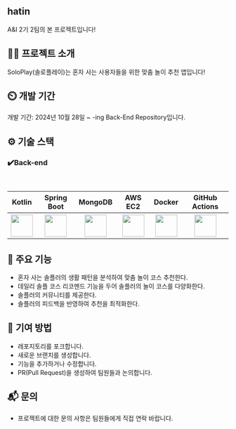 ## hatin
A&I 2기 2팀의 본 프로젝트입니다!

## 👨‍🏫 프로젝트 소개
SoloPlay(솔로플레이)는 혼자 사는 사용자들을 위한 맞춤 놀이 추천 앱입니다!

## ⏲️ 개발 기간
개발 기간: 2024년 10월 28일 ~ -ing
Back-End Repository입니다.

## ⚙️ 기술 스택
### ✔️Back-end
<table>
  <tr>
    <th scope="col">Kotlin</th>
    <th scope="col">Spring Boot</th>
    <th scope="col">MongoDB</th>
    <th scope="col">AWS EC2</th>
    <th scope="col">Docker</th>
    <th scope="col">GitHub Actions</th>
  </tr>
  <tr>
    <th scope="col"><img src = "https://simpleicons.org/icons/kotlin.svg" width = "50" height = "50"></th>
    <th scope="col"><img src = "https://simpleicons.org/icons/springboot.svg" width = "50" height = "50"></th>
    <th scope="col"><img src = "https://simpleicons.org/icons/mongodb.svg" width = "50" height = "50"></th>
    <th scope="col"><img src = "https://simpleicons.org/icons/amazonec2.svg" width = "50" height = "50"></th>     
    <th scope="col"><img src = "https://simpleicons.org/icons/docker.svg" width = "50" height = "50"></th>     
    <th scope="col"><img src = "https://simpleicons.org/icons/githubactions.svg" width = "50" height = "50"></th>
  </tr>
</table>

## 📌 주요 기능
- 혼자 사는 솔플러의 생활 패턴을 분석하여 맞춤 놀이 코스 추천한다.
- 데일리 솔플 코스 리코멘드 기능을 두어 솔플러의 놀이 코스를 다양화한다. 
- 솔플러의 커뮤니티를 제공한다.
- 솔플러의 피드백을 반영하여 추천을 최적화한다.

## 📢 기여 방법
- 레포지토리를 포크합니다.
- 새로운 브랜치를 생성합니다.
- 기능을 추가하거나 수정합니다.
- PR(Pull Request)을 생성하여 팀원들과 논의합니다.

## 📬 문의
- 프로젝트에 대한 문의 사항은 팀원들에게 직접 연락 바랍니다.
